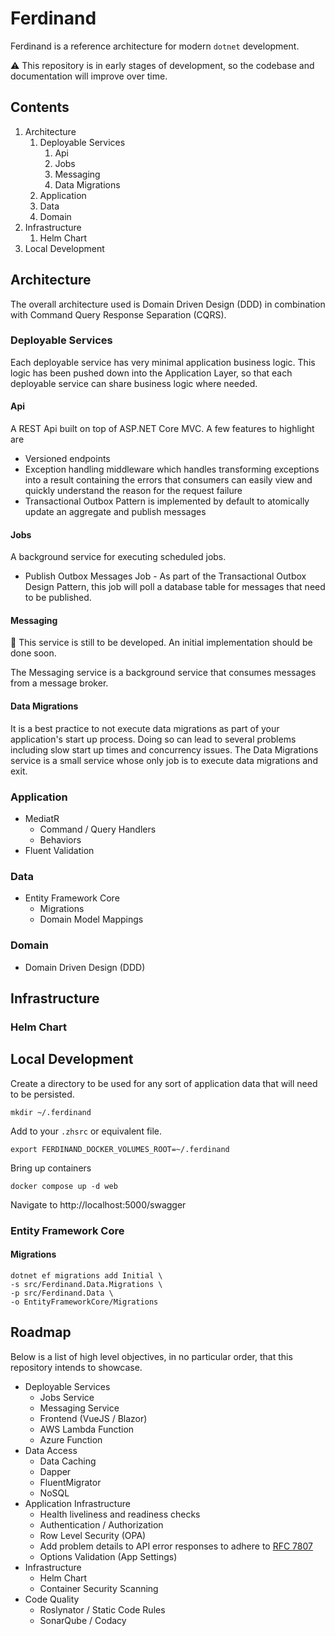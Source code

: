 # Ferdinand
Ferdinand is a reference architecture for modern `dotnet` development.

:warning: This repository is in early stages of development, so the codebase and documentation will improve over time.

## Contents
1. Architecture
   1. Deployable Services
      1. Api
      2. Jobs
      3. Messaging
      4. Data Migrations
   2. Application
   3. Data
   4. Domain
2. Infrastructure
   1. Helm Chart
3. Local Development

## Architecture
The overall architecture used is Domain Driven Design (DDD) in combination with Command Query Response Separation (CQRS).

### Deployable Services
Each deployable service has very minimal application business logic. This logic has been pushed down into the Application Layer, so that each deployable service can share business logic where needed.

#### Api
A REST Api built on top of ASP.NET Core MVC. A few features to highlight are
* Versioned endpoints
* Exception handling middleware which handles transforming exceptions into a result containing the errors that consumers can easily view and quickly understand the reason for the request failure
* Transactional Outbox Pattern is implemented by default to atomically update an aggregate and publish messages

#### Jobs
A background service for executing scheduled jobs. 
* Publish Outbox Messages Job - As part of the Transactional Outbox Design Pattern, this job will poll a database table for messages that need to be published.

#### Messaging
:construction: This service is still to be developed. An initial implementation should be done soon.

The Messaging service is a background service that consumes messages from a message broker.

#### Data Migrations
It is a best practice to not execute data migrations as part of your application's start up process. Doing so can lead to several problems including slow start up times and concurrency issues. The Data Migrations service is a small service whose only job is to execute data migrations and exit. 

### Application
* MediatR
  * Command / Query Handlers
  * Behaviors
* Fluent Validation

### Data
* Entity Framework Core
  * Migrations
  * Domain Model Mappings

### Domain
* Domain Driven Design (DDD)

## Infrastructure

### Helm Chart

## Local Development

Create a directory to be used for any sort of application data that will need to be persisted.
```shell
mkdir ~/.ferdinand
```

Add to your `.zhsrc` or equivalent file.
```shell
export FERDINAND_DOCKER_VOLUMES_ROOT=~/.ferdinand
```

Bring up containers
```shell
docker compose up -d web
```

Navigate to http://localhost:5000/swagger

### Entity Framework Core

#### Migrations

```shell
dotnet ef migrations add Initial \
-s src/Ferdinand.Data.Migrations \
-p src/Ferdinand.Data \
-o EntityFrameworkCore/Migrations
```

## Roadmap
Below is a list of high level objectives, in no particular order, that this repository intends to showcase.
* Deployable Services
  * Jobs Service
  * Messaging Service
  * Frontend (VueJS / Blazor)
  * AWS Lambda Function
  * Azure Function
* Data Access
  * Data Caching
  * Dapper
  * FluentMigrator
  * NoSQL
* Application Infrastructure
  * Health liveliness and readiness checks
  * Authentication / Authorization
  * Row Level Security (OPA)
  * Add problem details to API error responses to adhere to [RFC 7807](https://www.rfc-editor.org/rfc/rfc7807)
  * Options Validation (App Settings)
* Infrastructure
  * Helm Chart
  * Container Security Scanning
* Code Quality
  * Roslynator / Static Code Rules
  * SonarQube / Codacy
